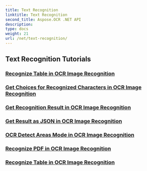 ```yaml
---
title: Text Recognition
linktitle: Text Recognition
second_title: Aspose.OCR .NET API
description: 
type: docs
weight: 21
url: /net/text-recognition/
---
```


## Text Recognition Tutorials
### [Recognize Table in OCR Image Recognition](./recognize-table/)
### [Get Choices for Recognized Characters in OCR Image Recognition](./get-choices-for-recognized-characters/)
### [Get Recognition Result in OCR Image Recognition](./get-recognition-result/)
### [Get Result as JSON in OCR Image Recognition](./get-result-as-json/)
### [OCR Detect Areas Mode in OCR Image Recognition](./ocr-detect-areas-mode/)
### [Recognize PDF in OCR Image Recognition](./recognize-pdf/)
### [Recognize Table in OCR Image Recognition](./recognize-table/)
